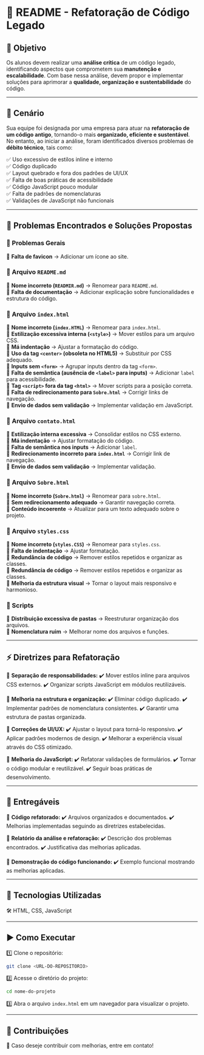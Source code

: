 # 📝 README - Refatoração de Código Legado

## 🎯 Objetivo
Os alunos devem realizar uma **análise crítica** de um código legado, identificando aspectos que comprometem sua **manutenção e escalabilidade**. Com base nessa análise, devem propor e implementar soluções para aprimorar a **qualidade, organização e sustentabilidade** do código.

---

## 📌 Cenário
Sua equipe foi designada por uma empresa para atuar na **refatoração de um código antigo**, tornando-o mais **organizado, eficiente e sustentável**. No entanto, ao iniciar a análise, foram identificados diversos problemas de **débito técnico**, tais como:

✅ Uso excessivo de estilos inline e interno<br>
✅ Código duplicado<br>
✅ Layout quebrado e fora dos padrões de UI/UX<br>
✅ Falta de boas práticas de acessibilidade<br>
✅ Código JavaScript pouco modular<br>
✅ Falta de padrões de nomenclaturas<br>
✅ Validações de JavaScript não funcionais<br>

---

## 🚨 Problemas Encontrados e Soluções Propostas

### 🔹 Problemas Gerais
🔸 **Falta de favicon** → Adicionar um ícone ao site.

### 🔹 Arquivo `README.md`
🔸 **Nome incorreto (`READMIR.md`)** → Renomear para `README.md`.<br>
🔸 **Falta de documentação** → Adicionar explicação sobre funcionalidades e estrutura do código.<br>

### 🔹 Arquivo `index.html`
🔸 **Nome incorreto (`index.HTML`)** → Renomear para `index.html`.<br>
🔸 **Estilização excessiva interna (`<style>`)** → Mover estilos para um arquivo CSS.<br>
🔸 **Má indentação** → Ajustar a formatação do código.<br>
🔸 **Uso da tag `<center>` (obsoleta no HTML5)** → Substituir por CSS adequado.<br>
🔸 **Inputs sem `<form>`** → Agrupar inputs dentro da tag `<form>`.<br>
🔸 **Falta de semântica (ausência de `<label>` para inputs)** → Adicionar `label` para acessibilidade.<br>
🔸 **Tag `<script>` fora da tag `<html>`** → Mover scripts para a posição correta.<br>
🔸 **Falta de redirecionamento para `Sobre.html`** → Corrigir links de navegação.<br>
🔸 **Envio de dados sem validação** → Implementar validação em JavaScript.<br>

### 🔹 Arquivo `contato.html`
🔸 **Estilização interna excessiva** → Consolidar estilos no CSS externo.<br>
🔸 **Má indentação** → Ajustar formatação do código.<br>
🔸 **Falta de semântica nos inputs** → Adicionar `label`.<br>
🔸 **Redirecionamento incorreto para `index.html`** → Corrigir link de navegação.<br>
🔸 **Envio de dados sem validação** → Implementar validação.<br>

### 🔹 Arquivo `Sobre.html`
🔸 **Nome incorreto (`Sobre.html`)** → Renomear para `sobre.html`.<br>
🔸 **Sem redirecionamento adequado** → Garantir navegação correta.<br>
🔸 **Conteúdo incoerente** → Atualizar para um texto adequado sobre o projeto.<br>

### 🔹 Arquivo `styles.css`
🔸 **Nome incorreto (`styles.CSS`)** → Renomear para `styles.css`.<br>
🔸 **Falta de indentação** → Ajustar formatação.<br>
🔸 **Redundância de código** → Remover estilos repetidos e organizar as classes.<br>
🔸 **Redundância de código** → Remover estilos repetidos e organizar as classes.<br>
🔸 **Melhoria da estrutura visual** → Tornar o layout mais responsivo e harmonioso.

### 🔹 Scripts
🔸 **Distribuição excessiva de pastas** → Reestruturar organização dos arquivos.<br>
🔸 **Nomenclatura ruim** → Melhorar nome dos arquivos e funções.<br>

---

## ⚡ Diretrizes para Refatoração
📌 **Separação de responsabilidades:**
✔️ Mover estilos inline para arquivos CSS externos.
✔️ Organizar scripts JavaScript em módulos reutilizáveis.

📌 **Melhoria na estrutura e organização:**
✔️ Eliminar código duplicado.
✔️ Implementar padrões de nomenclatura consistentes.
✔️ Garantir uma estrutura de pastas organizada.

📌 **Correções de UI/UX:**
✔️ Ajustar o layout para torná-lo responsivo.
✔️ Aplicar padrões modernos de design.
✔️ Melhorar a experiência visual através do CSS otimizado.

📌 **Melhoria do JavaScript:**
✔️ Refatorar validações de formulários.
✔️ Tornar o código modular e reutilizável.
✔️ Seguir boas práticas de desenvolvimento.

---

## 📂 Entregáveis
📌 **Código refatorado:**
✔️ Arquivos organizados e documentados.
✔️ Melhorias implementadas seguindo as diretrizes estabelecidas.

📌 **Relatório da análise e refatoração:**
✔️ Descrição dos problemas encontrados.
✔️ Justificativa das melhorias aplicadas.

📌 **Demonstração do código funcionando:**
✔️ Exemplo funcional mostrando as melhorias aplicadas.

---

## 🚀 Tecnologias Utilizadas
🛠️ HTML, CSS, JavaScript

---

## ▶️ Como Executar
1️⃣ Clone o repositório:
   ```sh
   git clone <URL-DO-REPOSITORIO>
   ```
2️⃣ Acesse o diretório do projeto:
   ```sh
   cd nome-do-projeto
   ```
3️⃣ Abra o arquivo `index.html` em um navegador para visualizar o projeto.

---

## 🤝 Contribuições
📌 Caso deseje contribuir com melhorias, entre em contato!

